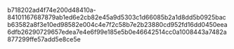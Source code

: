 b718202ad4f74e200d48410a-84101167687879ab1ed6e2cb82e45a9d5303c1d66085b2a1d8dd5b0925bacb63582a8f3e10ed98582e004c4e7f2c58b7e2b23880cd952fd16dd0450eea6dfb26290729657edea7e4e6f99e185e5b0e46642514cc0a1008443a7482a877299ffe57add5e8ce5e